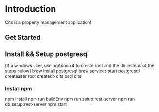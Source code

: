 # Introduction

Cits is a property management application!

## Get Started

## Install && Setup postgresql

[If a windows user, use pgAdmin 4 to create root and the db instead of the steps below]
brew install postgresql
brew services start postgresql
createuser root
createdb cits
psql cits

### Install npm

npm install
npm run buildEnv
npm run setup:rest-server
npm run db:setup:rest-server
npm start